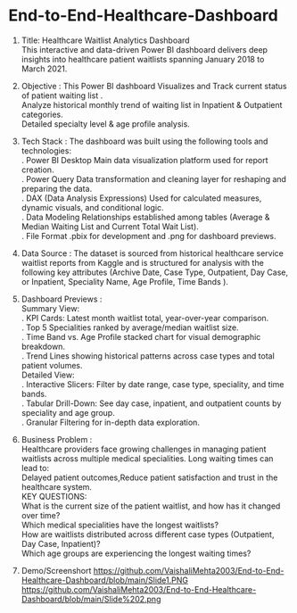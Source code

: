 # End-to-End-Healthcare-Dashboard
1. Title: Healthcare Waitlist Analytics Dashboard <br>
This interactive and data-driven Power BI dashboard delivers deep insights into healthcare patient waitlists spanning January 2018 to March 2021.

3. Objective :
This Power BI dashboard Visualizes and Track current status of patient waiting list .<br>
Analyze historical monthly trend of waiting list in Inpatient & Outpatient categories.<br>
Detailed specialty level & age profile analysis.

4. Tech Stack :
The dashboard was built using the following tools and technologies:<br>
.  Power BI Desktop Main data visualization platform used for report creation.<br>
.  Power Query Data transformation and cleaning layer for reshaping and preparing the data.<br>
.  DAX (Data Analysis Expressions) Used for calculated measures, dynamic visuals, and conditional logic.<br>
.  Data Modeling Relationships established among tables (Average & Median Waiting List and Current Total Wait List).<br>
.  File Format .pbix for development and .png for dashboard previews.

5. Data Source :
The dataset is sourced from historical healthcare service waitlist reports from Kaggle and is structured for analysis with the following key attributes (Archive Date, Case Type, Outpatient, Day Case, or Inpatient, Speciality Name, Age Profile, Time Bands ).

6. Dashboard Previews :<br>
Summary View:<br>
. KPI Cards: Latest month waitlist total, year-over-year comparison.<br>
. Top 5 Specialities ranked by average/median waitlist size.<br>
. Time Band vs. Age Profile stacked chart for visual demographic breakdown.<br>
. Trend Lines showing historical patterns across case types and total patient volumes.<br>
Detailed View:<br>
. Interactive Slicers: Filter by date range, case type, speciality, and time bands.<br>
. Tabular Drill-Down: See day case, inpatient, and outpatient counts by speciality and age group.<br>
. Granular Filtering for in-depth data exploration.

7. Business Problem :<br>
Healthcare providers face growing challenges in managing patient waitlists across multiple medical specialities.
Long waiting times can lead to:<br>
Delayed patient outcomes,Reduce patient satisfaction and trust in the healthcare system.<br>
KEY QUESTIONS:<br>
What is the current size of the patient waitlist, and how has it changed over time?<br>
Which medical specialities have the longest waitlists?<br>
How are waitlists distributed across different case types (Outpatient, Day Case, Inpatient)?<br>
Which age groups are experiencing the longest waiting times?<br>

8. Demo/Screenshort
   https://github.com/VaishaliMehta2003/End-to-End-Healthcare-Dashboard/blob/main/Slide1.PNG<br>
   https://github.com/VaishaliMehta2003/End-to-End-Healthcare-Dashboard/blob/main/Slide%202.png

 
